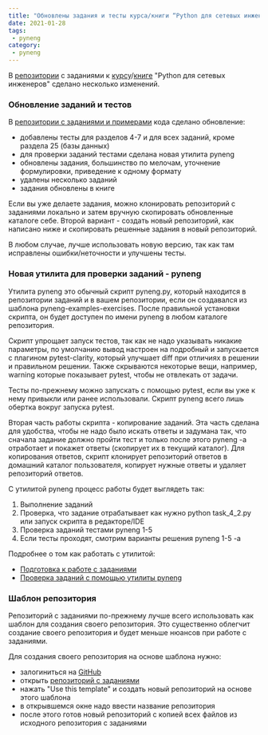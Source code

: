 ```yaml
---
title: "Обновлены задания и тесты курса/книги “Python для сетевых инженеров”"
date: 2021-01-28
tags:
 - pyneng
category:
 - pyneng
---
```


В [репозитории](https://github.com/natenka/pyneng-examples-exercises) с заданиями к [курсу](https://www.youtube.com/playlist?list=PLah0HUih_ZRnJFNdZsWr2pNWgYETauGXo)/[книге](https://pyneng.readthedocs.io/) "Python для сетевых инженеров" сделано несколько изменений.

### Обновление заданий и тестов

В [репозитории с заданиями и примерами](https://github.com/natenka/pyneng-examples-exercises) кода сделано обновление:

* добавлены тесты для разделов 4-7 и для всех заданий, кроме раздела 25 (базы данных)
* для проверки заданий тестами сделана новая утилита pyneng
* обновлены задания, большинство по мелочам, уточнение формулировки, приведение к одному формату
* удалены несколько заданий
* задания обновлены в книге

Если вы уже делаете задания, можно клонировать репозиторий с заданиями локально и затем вручную скопировать
обновленные каталоге себе. Второй вариант - создать новый репозиторий, как написано ниже и скопировать решенные задания
в новый репозиторий.

В любом случае, лучше использовать новую версию, так как там исправлены ошибки/неточности и улучшены тесты.

### Новая утилита для проверки заданий - pyneng

Утилита pyneng это обычный скрипт pyneng.py, который находится в репозитории заданий и в вашем репозитории,
если он создавался из шаблона pyneng-examples-exercises.
После правильной установки скрипта, он будет доступен по имени pyneng в любом каталоге репозитория.

Скрипт упрощает запуск тестов, так как не надо указывать никакие параметры, по умолчанию
вывод настроен на подробный и запускается с плагином pytest-clarity, который улучшает diff
при отличиях в решении и правильном решении. Также скрываются некоторые вещи,
например, warning которые показывает pytest, чтобы не отвлекать от задачи.


Тесты по-прежнему можно запускать с помощью pytest, если вы уже к нему привыкли
или ранее использовали. Скрипт pyneng всего лишь обертка вокруг запуска pytest.


Вторая часть работы скрипта - копирование заданий. Эта часть сделана для удобства,
чтобы не надо было искать ответы и задумана так, что сначала задание должно пройти тест
и только после этого pyneng -a отработает и покажет ответы (скопирует их в текущий каталог).
Для копирования ответов, скрипт клонирует репозиторий ответов в домашний каталог
пользователя, копирует нужные ответы и удаляет репозиторий ответов.

С утилитой pyneng процесс работы будет выглядеть так:

1. Выполнение заданий
2. Проверка, что задание отрабатывает как нужно python task_4_2.py или запуск скрипта в редакторе/IDE
3. Проверка заданий тестами pyneng 1-5
4. Если тесты проходят, смотрим варианты решения pyneng 1-5 -a

Подробнее о том как работать с утилитой:

* [Подготовка к работе с заданиями](https://pyneng.readthedocs.io/ru/latest/book/additional_info/pyneng_prepare.html)
* [Проверка заданий с помощью утилиты pyneng](https://pyneng.readthedocs.io/ru/latest/book/additional_info/pyneng.html)


### Шаблон репозитория

Репозиторий с заданиями по-прежнему лучше всего использовать как шаблон для создания
своего репозитория.
Это существенно облегчит создание своего репозитория и будет меньше нюансов при работе с заданиями.

Для создания своего репозитория на основе шаблона нужно:

-  залогиниться на [GitHub](https://github.com/)
-  открыть [репозиторий с заданиями](https://github.com/natenka/pyneng-examples-exercises)
-  нажать "Use this template" и создать новый репозиторий на основе этого шаблона
-  в открывшемся окне надо ввести название репозитория
-  после этого готов новый репозиторий с копией всех файлов из исходного репозитория с заданиями


